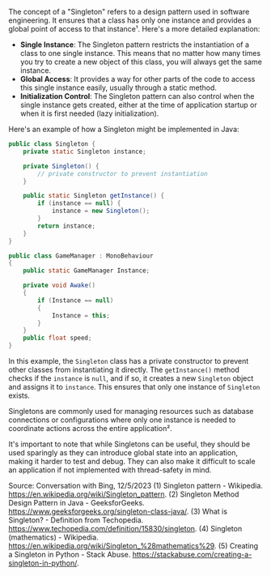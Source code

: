 The concept of a "Singleton" refers to a design pattern used in software engineering. It ensures that a class has only one instance and provides a global point of access to that instance¹. Here's a more detailed explanation:

- **Single Instance**: The Singleton pattern restricts the instantiation of a class to one single instance. This means that no matter how many times you try to create a new object of this class, you will always get the same instance.
- **Global Access**: It provides a way for other parts of the code to access this single instance easily, usually through a static method.
- **Initialization Control**: The Singleton pattern can also control when the single instance gets created, either at the time of application startup or when it is first needed (lazy initialization).

Here's an example of how a Singleton might be implemented in Java:

```java
public class Singleton {
    private static Singleton instance;

    private Singleton() {
        // private constructor to prevent instantiation
    }

    public static Singleton getInstance() {
        if (instance == null) {
            instance = new Singleton();
        }
        return instance;
    }
}

public class GameManager : MonoBehaviour
{
    public static GameManager Instance;

    private void Awake()
    {
        if (Instance == null) 
        {
            Instance = this;
        }
    }
    public float speed;
}

```

In this example, the `Singleton` class has a private constructor to prevent other classes from instantiating it directly. The `getInstance()` method checks if the `instance` is `null`, and if so, it creates a new `Singleton` object and assigns it to `instance`. This ensures that only one instance of `Singleton` exists.

Singletons are commonly used for managing resources such as database connections or configurations where only one instance is needed to coordinate actions across the entire application².

It's important to note that while Singletons can be useful, they should be used sparingly as they can introduce global state into an application, making it harder to test and debug. They can also make it difficult to scale an application if not implemented with thread-safety in mind.

Source: Conversation with Bing, 12/5/2023
(1) Singleton pattern - Wikipedia. https://en.wikipedia.org/wiki/Singleton_pattern.
(2) Singleton Method Design Pattern in Java - GeeksforGeeks. https://www.geeksforgeeks.org/singleton-class-java/.
(3) What is Singleton? - Definition from Techopedia. https://www.techopedia.com/definition/15830/singleton.
(4) Singleton (mathematics) - Wikipedia. https://en.wikipedia.org/wiki/Singleton_%28mathematics%29.
(5) Creating a Singleton in Python - Stack Abuse. https://stackabuse.com/creating-a-singleton-in-python/.